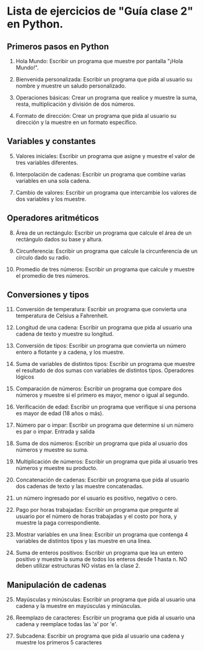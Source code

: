 # Lista de ejercicios de "Guía clase 2" en Python.

## Primeros pasos en Python 

1. Hola Mundo: Escribir un programa que muestre por pantalla "¡Hola Mundo!".

2. Bienvenida personalizada: Escribir un programa que pida al usuario su nombre y muestre 
un saludo personalizado. 

3. Operaciones básicas: Crear un programa que realice y muestre la suma, resta, 
multiplicación y división de dos números. 

4. Formato de dirección: Crear un programa que pida al usuario su dirección y la muestre en un formato específico.

## Variables y constantes 

5. Valores iniciales: Escribir un programa que asigne y muestre el valor de tres variables 
diferentes. 

6. Interpolación de cadenas: Escribir un programa que combine varias variables en una sola 
cadena. 

7. Cambio de valores: Escribir un programa que intercambie los valores de dos variables y los 
muestre. 

## Operadores aritméticos 

8. Área de un rectángulo: Escribir un programa que calcule el área de un rectángulo dados su 
base y altura. 

9. Circunferencia: Escribir un programa que calcule la circunferencia de un círculo dado su 
radio. 

10. Promedio de tres números: Escribir un programa que calcule y muestre el promedio de tres 
números.

## Conversiones y tipos 

11. Conversión de temperatura: Escribir un programa que convierta una temperatura de 
Celsius a Fahrenheit. 

12. Longitud de una cadena: Escribir un programa que pida al usuario una cadena de texto y 
muestre su longitud. 

13. Conversión de tipos: Escribir un programa que convierta un número entero a flotante y a 
cadena, y los muestre. 

14. Suma de variables de distintos tipos: Escribir un programa que muestre el resultado de dos 
sumas con variables de distintos tipos. 
Operadores lógicos 

15. Comparación de números: Escribir un programa que compare dos números y muestre si el 
primero es mayor, menor o igual al segundo. 

16. Verificación de edad: Escribir un programa que verifique si una persona es mayor de edad 
(18 años o más). 

17. Número par o impar: Escribir un programa que determine si un número es par o impar. 
Entrada y salida 

18. Suma de dos números: Escribir un programa que pida al usuario dos números y muestre su 
suma. 

19. Multiplicación de números: Escribir un programa que pida al usuario tres números y 
muestre su producto. 

20. Concatenación de cadenas: Escribir un programa que pida al usuario dos cadenas de texto 
y las muestre concatenadas. 

21. un número ingresado por el usuario es positivo, negativo o cero. 

22. Pago por horas trabajadas: Escribir un programa que pregunte al usuario por el número de 
horas trabajadas y el costo por hora, y muestre la paga correspondiente. 

23. Mostrar variables en una línea: Escribir un programa que contenga 4 variables de distintos 
tipos y las muestre en una línea. 

24. Suma de enteros positivos: Escribir un programa que lea un entero positivo y muestre la 
suma de todos los enteros desde 1 hasta n. NO deben utilizar estructuras NO vistas en la 
clase 2.

## Manipulación de cadenas 

25. Mayúsculas y minúsculas: Escribir un programa que pida al usuario una cadena y la muestre 
en mayúsculas y minúsculas. 

26. Reemplazo de caracteres: Escribir un programa que pida al usuario una cadena y reemplace 
todas las 'a' por 'e'. 

27. Subcadena: Escribir un programa que pida al usuario una cadena y muestre los primeros 5 
caracteres
